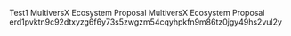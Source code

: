 Test1
MultiversX Ecosystem Proposal
MultiversX Ecosystem Proposal
erd1pvktn9c92dtxyzg6f6y73s5zwgzm54cqyhpkfn9m86tz0jgy49hs2vul2y